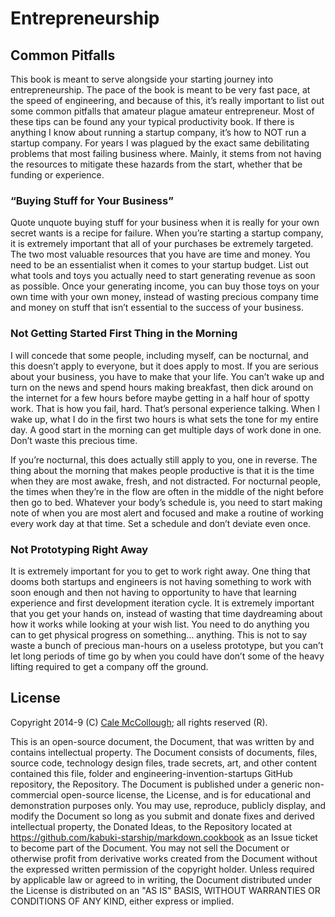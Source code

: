 # Entrepreneurship

## Common Pitfalls

This book is meant to serve alongside your starting journey into entrepreneurship. The pace of the book is meant to be very fast pace, at the speed of engineering, and because of this, it’s really important to list out some common pitfalls that amateur plague amateur entrepreneur. Most of these tips can be found any your typical productivity book.
If there is anything I know about running a startup company, it’s how to NOT run a startup company. For years I was plagued by the exact same debilitating problems that most failing business where. Mainly, it stems from not having the resources to mitigate these hazards from the start, whether that be funding or experience.

### “Buying Stuff for Your Business”

Quote unquote buying stuff for your business when it is really for your own secret wants is a recipe for failure. When you’re starting a startup company, it is extremely important that all of your purchases be extremely targeted. The two most valuable resources that you have are time and money. You need to be an essentialist when it comes to your startup budget. List out what tools and toys you actually need to start generating revenue as soon as possible. Once your generating income, you can buy those toys on your own time with your own money, instead of wasting precious company time and money on stuff that isn’t essential to the success of your business.

### Not Getting Started First Thing in the Morning

I will concede that some people, including myself, can be nocturnal, and this doesn’t apply to everyone, but it does apply to most. If you are serious about your business, you have to make that your life. You can’t wake up and turn on the news and spend hours making breakfast, then dick around on the internet for a few hours before maybe getting in a half hour of spotty work. That is how you fail, hard. That’s personal experience talking.  When I wake up, what I do in the first two hours is what sets the tone for my entire day. A good start in the morning can get multiple days of work done in one. Don’t waste this precious time.

If you’re nocturnal, this does actually still apply to you, one in reverse. The thing about the morning that makes people productive is that it is the time when they are most awake, fresh, and not distracted. For nocturnal people, the times when they’re in the flow are often in the middle of the night before then go to bed. Whatever your body’s schedule is, you need to start making note of when you are most alert and focused and make a routine of working every work day at that time. Set a schedule and don’t deviate even once.

### Not Prototyping Right Away

It is extremely important for you to get to work right away. One thing that dooms both startups and engineers is not having something to work with soon enough and then not having to opportunity to have that learning experience and first development iteration cycle. It is extremely important that you get your hands on, instead of wasting that time daydreaming about how it works while looking at your wish list. You need to do anything you can to get physical progress on something… anything. This is not to say waste a bunch of precious man-hours on a useless prototype, but you can’t let long periods of time go by when you could have don’t some of the heavy lifting required to get a company off the ground.

## License

Copyright 2014-9 (C) [Cale McCollough](https://calemccollough.github.io); all rights reserved (R).

This is an open-source document, the Document, that was written by and contains intellectual property. The Document consists of documents, files, source code, technology design files, trade secrets, art, and other content contained this file, folder and engineering-invention-startups GitHub repository, the Repository. The Document is published under a generic non-commercial open-source license, the License, and is for educational and demonstration purposes only. You may use, reproduce, publicly display, and modify the Document so long as you submit and donate fixes and derived intellectual property, the Donated Ideas, to the Repository located at <https://github.com/kabuki-starship/markdown.cookbook> as an Issue ticket to become part of the Document. You may not sell the Document or otherwise profit from derivative works created from the Document without the expressed written permission of the copyright holder. Unless required by applicable law or agreed to in writing, the Document distributed under the License is distributed on an "AS IS" BASIS, WITHOUT WARRANTIES OR CONDITIONS OF ANY KIND, either express or implied.
